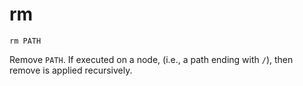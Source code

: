 # rm

```text
rm PATH
```

Remove `PATH`. If executed on a node, (i.e., a path ending with `/`), then remove is applied recursively.
